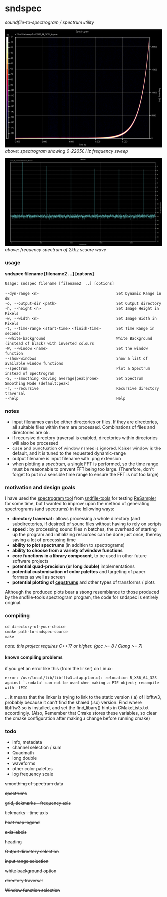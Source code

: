 # sndspec
*soundfile-to-spectrogram / spectrum utility*

![spectrogram](./screenshots/sweep-0-to22050_44_1k32f_log.png)
*above: spectrogram showing 0-22050 Hz frequency sweep*

![spectrum](./screenshots/2khzSquare_48k16.png)
*above: frequency spectrum of 2khz square wave*

### usage

**sndspec filename [filename2 ...] [options]**

~~~
Usage: sndspec filename [filename2 ...] [options]

--dyn-range <n>                                   Set Dynamic Range in dB
-o, --output-dir <path>                           Set Output directory
-h, --height <n>                                  Set Image Height in Pixels
-w, --width <n>                                   Set Image Width in Pixels
-t, --time-range <start-time> <finish-time>       Set Time Range in seconds
--white-background                                White Background (instead of black) with inverted colours 
-W, --window <name>                               Set the window function
--show-windows                                    Show a list of available window functions
--spectrum                                        Plot a Spectrum instead of Spectrogram
-S, --smoothing <moving average|peak|none>        Set Spectrum Smoothing Mode (default:peak)
-r, --recursive                                   Recursive directory traversal
--help                                            Help
~~~

### notes

- input filenames can be either directories or files. If they are directories, all suitable files within them are processed. Combinations of files and directories are ok. 
- if recursive directory traversal is enabled, directories within directories will also be processed
- case and punctuation of window names is ignored. Kaiser window is the default, and it is tuned to the requested dynamic-range
- output filename is input filename with .png extension
- when plotting a *spectrum*, a single FFT is performed, so the time range must be reasonable to prevent FFT being too large. (Therefore, don't forget to put in a sensible time range to ensure the FFT is not too large)

### motivation and design goals

I have used the [spectrogram tool](http://www.mega-nerd.com/libsndfile/tools/#spectrogram) from [sndfile-tools](http://www.mega-nerd.com/libsndfile/tools) for testing [ReSampler](https://github.com/jniemann66/ReSampler) for some time,
but I wanted to improve upon the method of generating spectrograms (and spectrums) in the following ways:

- **directory traversal** : allows processing a whole directory (and subdirectories, if desired) of sound files without having to rely on scripts
- **speed** : by processing sound files in batches, the overhead of starting up the program and initializing resources can be done just once, thereby saving a lot of processing time
- **ability to plot spectrums** (in addition to spectrograms)
- **ability to choose from a variety of window functions**
- **core functions in a library component**, to be used in other future software projects
- **potential quad-precision (or long double)** implementations
- **potential customisation of color palettes** and targeting of paper formats as well as screen
- **potential plotting of [cepstrums](https://en.wikipedia.org/wiki/Cepstrum)** and other types of transforms / plots

Although the produced plots bear a strong resemblance to those produced by the sndfile-tools spectrogram program,
the code for sndspec is entirely original.

### compiling
~~~
cd directory-of-your-choice
cmake path-to-sndspec-source
make
~~~

*note: this project requires C++17 or higher. (gcc &gt;= 8 / Clang &gt;= 7)* 

#### known compiling problems
if you get an error like this (from the linker) on Linux:
~~~
error: /usr/local/lib/libfftw3.a(apiplan.o): relocation R_X86_64_32S against `.rodata' can not be used when making a PIE object; recompile with -fPIC
~~~
... it means that the linker is trying to link to the static version (.a) of libfftw3, probably because it can't find the shared (.so) version.
Find where libfftw3.so is installed, and set the find_libary() hints in CMakeLists.txt accordingly.
(Also, Remember that Cmake stores these variables, so clear the cmake configuration after making a change before running cmake)

### todo

- info, metadata
- channel selection / sum
- Quadmath
- long double
- waveforms
- other color palettes
- log frequency scale

~~smoothing of spectrum data~~

~~spectrums~~

~~grid, tickmarks - frequency axis~~

~~tickmarks - time axis~~

~~heat map legend~~

~~axis labels~~

~~heading~~

~~Output directory selection~~

~~input range selection~~

~~white background option~~

~~directory traversal~~

~~Window function selection~~
